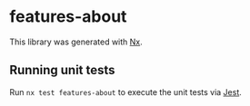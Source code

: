 # features-about

This library was generated with [Nx](https://nx.dev).

## Running unit tests

Run `nx test features-about` to execute the unit tests via [Jest](https://jestjs.io).
